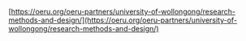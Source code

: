 [https://oeru.org/oeru-partners/university-of-wollongong/research-methods-and-design/](https://oeru.org/oeru-partners/university-of-wollongong/research-methods-and-design/)

